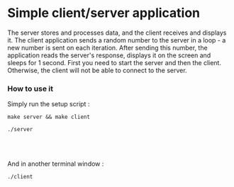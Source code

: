 <h1>Simple client/server application</h1>
<p>The server stores and processes data, and the client receives and displays it. The client application sends a random number to the server in a loop - a new number is sent on each iteration. After sending this number, the application reads the server's response, displays it on the screen and sleeps for 1 second. First you need to start the server and then the client. Otherwise, the client will not be able to connect to the server.</p>
<h3>How to use it</h3>
<p>Simply run the setup script :</p>
<pre>
<code>make server && make client</code>
</pre>
<pre>
<code>./server</code>
</pre>
<br>
<br>
<p>And in another terminal window :</p>
<pre>
<code>./client</code>
</pre>

